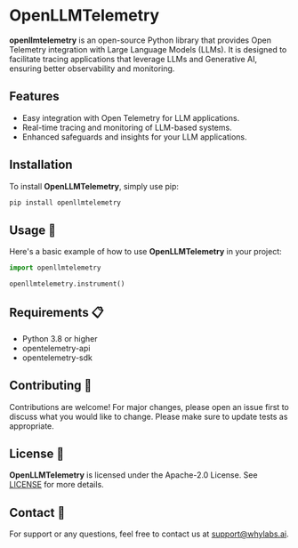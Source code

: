 # OpenLLMTelemetry

**openllmtelemetry** is an open-source Python library that provides Open Telemetry integration with Large Language Models (LLMs). It is designed to facilitate tracing applications that leverage LLMs and Generative AI, ensuring better observability and monitoring.

## Features

- Easy integration with Open Telemetry for LLM applications.
- Real-time tracing and monitoring of LLM-based systems.
- Enhanced safeguards and insights for your LLM applications.

## Installation

To install **OpenLLMTelemetry**, simply use pip:

```bash
pip install openllmtelemetry
```

## Usage 🚀

Here's a basic example of how to use **OpenLLMTelemetry** in your project:

```python
import openllmtelemetry

openllmtelemetry.instrument()
```

## Requirements 📋

- Python 3.8 or higher
- opentelemetry-api
- opentelemetry-sdk

## Contributing 👐

Contributions are welcome! For major changes, please open an issue first to discuss what you would like to change. Please make sure to update tests as appropriate.

## License 📄

**OpenLLMTelemetry** is licensed under the Apache-2.0 License. See [LICENSE](LICENSE) for more details.

## Contact 📧

For support or any questions, feel free to contact us at support@whylabs.ai.